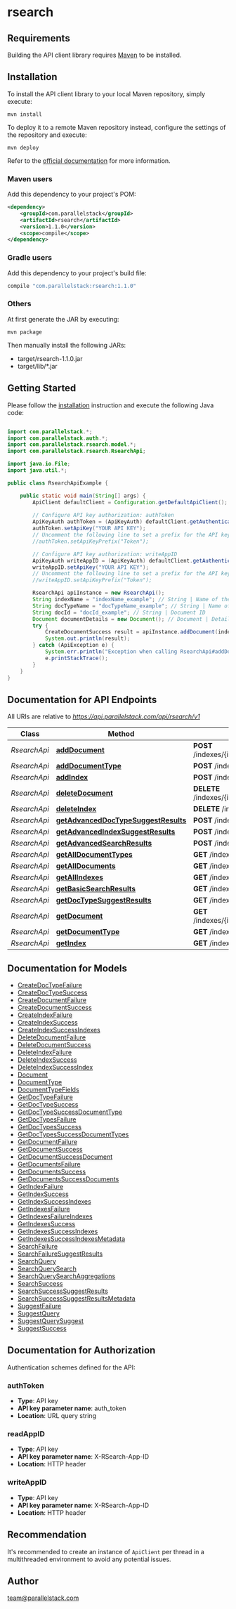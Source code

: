 # rsearch

## Requirements

Building the API client library requires [Maven](https://maven.apache.org/) to be installed.

## Installation

To install the API client library to your local Maven repository, simply execute:

```shell
mvn install
```

To deploy it to a remote Maven repository instead, configure the settings of the repository and execute:

```shell
mvn deploy
```

Refer to the [official documentation](https://maven.apache.org/plugins/maven-deploy-plugin/usage.html) for more information.

### Maven users

Add this dependency to your project's POM:

```xml
<dependency>
    <groupId>com.parallelstack</groupId>
    <artifactId>rsearch</artifactId>
    <version>1.1.0</version>
    <scope>compile</scope>
</dependency>
```

### Gradle users

Add this dependency to your project's build file:

```groovy
compile "com.parallelstack:rsearch:1.1.0"
```

### Others

At first generate the JAR by executing:

    mvn package

Then manually install the following JARs:

* target/rsearch-1.1.0.jar
* target/lib/*.jar

## Getting Started

Please follow the [installation](#installation) instruction and execute the following Java code:

```java

import com.parallelstack.*;
import com.parallelstack.auth.*;
import com.parallelstack.rsearch.model.*;
import com.parallelstack.rsearch.RsearchApi;

import java.io.File;
import java.util.*;

public class RsearchApiExample {

    public static void main(String[] args) {
        ApiClient defaultClient = Configuration.getDefaultApiClient();
        
        // Configure API key authorization: authToken
        ApiKeyAuth authToken = (ApiKeyAuth) defaultClient.getAuthentication("authToken");
        authToken.setApiKey("YOUR API KEY");
        // Uncomment the following line to set a prefix for the API key, e.g. "Token" (defaults to null)
        //authToken.setApiKeyPrefix("Token");

        // Configure API key authorization: writeAppID
        ApiKeyAuth writeAppID = (ApiKeyAuth) defaultClient.getAuthentication("writeAppID");
        writeAppID.setApiKey("YOUR API KEY");
        // Uncomment the following line to set a prefix for the API key, e.g. "Token" (defaults to null)
        //writeAppID.setApiKeyPrefix("Token");

        RsearchApi apiInstance = new RsearchApi();
        String indexName = "indexName_example"; // String | Name of the index
        String docTypeName = "docTypeName_example"; // String | Name of the document_type
        String docId = "docId_example"; // String | Document ID
        Document documentDetails = new Document(); // Document | Details of the document
        try {
            CreateDocumentSuccess result = apiInstance.addDocument(indexName, docTypeName, docId, documentDetails);
            System.out.println(result);
        } catch (ApiException e) {
            System.err.println("Exception when calling RsearchApi#addDocument");
            e.printStackTrace();
        }
    }
}

```

## Documentation for API Endpoints

All URIs are relative to *https://api.parallelstack.com/api/rsearch/v1*

Class | Method | HTTP request | Description
------------ | ------------- | ------------- | -------------
*RsearchApi* | [**addDocument**](docs/RsearchApi.md#addDocument) | **POST** /indexes/{index_name}/document_types/{doc_type_name}/documents/{doc_id} | 
*RsearchApi* | [**addDocumentType**](docs/RsearchApi.md#addDocumentType) | **POST** /indexes/{index_name}/document_types/{doc_type_name} | 
*RsearchApi* | [**addIndex**](docs/RsearchApi.md#addIndex) | **POST** /indexes/{index_name} | 
*RsearchApi* | [**deleteDocument**](docs/RsearchApi.md#deleteDocument) | **DELETE** /indexes/{index_name}/document_types/{doc_type_name}/documents/{doc_id} | 
*RsearchApi* | [**deleteIndex**](docs/RsearchApi.md#deleteIndex) | **DELETE** /indexes/{index_name} | 
*RsearchApi* | [**getAdvancedDocTypeSuggestResults**](docs/RsearchApi.md#getAdvancedDocTypeSuggestResults) | **POST** /indexes/{index_name}/document_types/{doc_type_name}/suggest | 
*RsearchApi* | [**getAdvancedIndexSuggestResults**](docs/RsearchApi.md#getAdvancedIndexSuggestResults) | **POST** /indexes/{index_name}/suggest | 
*RsearchApi* | [**getAdvancedSearchResults**](docs/RsearchApi.md#getAdvancedSearchResults) | **POST** /indexes/{index_name}/document_types/{doc_type_name}/search | 
*RsearchApi* | [**getAllDocumentTypes**](docs/RsearchApi.md#getAllDocumentTypes) | **GET** /indexes/{index_name}/document_types | 
*RsearchApi* | [**getAllDocuments**](docs/RsearchApi.md#getAllDocuments) | **GET** /indexes/{index_name}/document_types/{doc_type_name}/documents | 
*RsearchApi* | [**getAllIndexes**](docs/RsearchApi.md#getAllIndexes) | **GET** /indexes | 
*RsearchApi* | [**getBasicSearchResults**](docs/RsearchApi.md#getBasicSearchResults) | **GET** /indexes/{index_name}/search | 
*RsearchApi* | [**getDocTypeSuggestResults**](docs/RsearchApi.md#getDocTypeSuggestResults) | **GET** /indexes/{index_name}/document_types/{doc_type_name}/suggest | 
*RsearchApi* | [**getDocument**](docs/RsearchApi.md#getDocument) | **GET** /indexes/{index_name}/document_types/{doc_type_name}/documents/{doc_id} | 
*RsearchApi* | [**getDocumentType**](docs/RsearchApi.md#getDocumentType) | **GET** /indexes/{index_name}/document_types/{doc_type_name} | 
*RsearchApi* | [**getIndex**](docs/RsearchApi.md#getIndex) | **GET** /indexes/{index_name} | 


## Documentation for Models

 - [CreateDocTypeFailure](docs/CreateDocTypeFailure.md)
 - [CreateDocTypeSuccess](docs/CreateDocTypeSuccess.md)
 - [CreateDocumentFailure](docs/CreateDocumentFailure.md)
 - [CreateDocumentSuccess](docs/CreateDocumentSuccess.md)
 - [CreateIndexFailure](docs/CreateIndexFailure.md)
 - [CreateIndexSuccess](docs/CreateIndexSuccess.md)
 - [CreateIndexSuccessIndexes](docs/CreateIndexSuccessIndexes.md)
 - [DeleteDocumentFailure](docs/DeleteDocumentFailure.md)
 - [DeleteDocumentSuccess](docs/DeleteDocumentSuccess.md)
 - [DeleteIndexFailure](docs/DeleteIndexFailure.md)
 - [DeleteIndexSuccess](docs/DeleteIndexSuccess.md)
 - [DeleteIndexSuccessIndex](docs/DeleteIndexSuccessIndex.md)
 - [Document](docs/Document.md)
 - [DocumentType](docs/DocumentType.md)
 - [DocumentTypeFields](docs/DocumentTypeFields.md)
 - [GetDocTypeFailure](docs/GetDocTypeFailure.md)
 - [GetDocTypeSuccess](docs/GetDocTypeSuccess.md)
 - [GetDocTypeSuccessDocumentType](docs/GetDocTypeSuccessDocumentType.md)
 - [GetDocTypesFailure](docs/GetDocTypesFailure.md)
 - [GetDocTypesSuccess](docs/GetDocTypesSuccess.md)
 - [GetDocTypesSuccessDocumentTypes](docs/GetDocTypesSuccessDocumentTypes.md)
 - [GetDocumentFailure](docs/GetDocumentFailure.md)
 - [GetDocumentSuccess](docs/GetDocumentSuccess.md)
 - [GetDocumentSuccessDocument](docs/GetDocumentSuccessDocument.md)
 - [GetDocumentsFailure](docs/GetDocumentsFailure.md)
 - [GetDocumentsSuccess](docs/GetDocumentsSuccess.md)
 - [GetDocumentsSuccessDocuments](docs/GetDocumentsSuccessDocuments.md)
 - [GetIndexFailure](docs/GetIndexFailure.md)
 - [GetIndexSuccess](docs/GetIndexSuccess.md)
 - [GetIndexSuccessIndexes](docs/GetIndexSuccessIndexes.md)
 - [GetIndexesFailure](docs/GetIndexesFailure.md)
 - [GetIndexesFailureIndexes](docs/GetIndexesFailureIndexes.md)
 - [GetIndexesSuccess](docs/GetIndexesSuccess.md)
 - [GetIndexesSuccessIndexes](docs/GetIndexesSuccessIndexes.md)
 - [GetIndexesSuccessIndexesMetadata](docs/GetIndexesSuccessIndexesMetadata.md)
 - [SearchFailure](docs/SearchFailure.md)
 - [SearchFailureSuggestResults](docs/SearchFailureSuggestResults.md)
 - [SearchQuery](docs/SearchQuery.md)
 - [SearchQuerySearch](docs/SearchQuerySearch.md)
 - [SearchQuerySearchAggregations](docs/SearchQuerySearchAggregations.md)
 - [SearchSuccess](docs/SearchSuccess.md)
 - [SearchSuccessSuggestResults](docs/SearchSuccessSuggestResults.md)
 - [SearchSuccessSuggestResultsMetadata](docs/SearchSuccessSuggestResultsMetadata.md)
 - [SuggestFailure](docs/SuggestFailure.md)
 - [SuggestQuery](docs/SuggestQuery.md)
 - [SuggestQuerySuggest](docs/SuggestQuerySuggest.md)
 - [SuggestSuccess](docs/SuggestSuccess.md)


## Documentation for Authorization

Authentication schemes defined for the API:
### authToken

- **Type**: API key
- **API key parameter name**: auth_token
- **Location**: URL query string

### readAppID

- **Type**: API key
- **API key parameter name**: X-RSearch-App-ID
- **Location**: HTTP header

### writeAppID

- **Type**: API key
- **API key parameter name**: X-RSearch-App-ID
- **Location**: HTTP header


## Recommendation

It's recommended to create an instance of `ApiClient` per thread in a multithreaded environment to avoid any potential issues.

## Author

team@parallelstack.com

